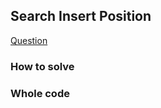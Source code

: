 ## Search Insert Position

[Question](https://leetcode.com/problems/search-insert-position/)

### How to solve

### Whole code

